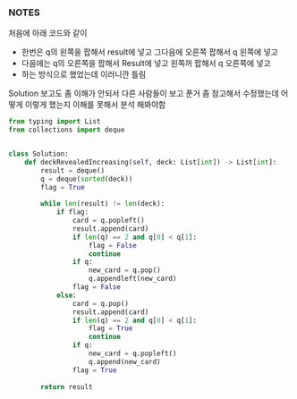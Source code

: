 ### NOTES

처음에 아래 코드와 같이 
- 한번은 q의 왼쪽을 팝해서 result에 넣고 그다음에 오른쪽 팝해서 q 왼쪽에 넣고
- 다음에는 q의 오른쪽을 팝해서 Result에 넣고 왼쪽꺼 팝해서 q 오른쪽에 넣고
- 하는 방식으로 했었는데 이러니깐 틀림

Solution 보고도 좀 이해가 안되서 다른 사람들이 보고 푼거 좀 참고해서 수정했는데 어떻게 이렇게 했는지 이해를 못해서 분석 해봐야함

```python
from typing import List
from collections import deque


class Solution:
    def deckRevealedIncreasing(self, deck: List[int]) -> List[int]:
        result = deque()
        q = deque(sorted(deck))
        flag = True
        
        while len(result) != len(deck):
            if flag:
                card = q.popleft()
                result.append(card)
                if len(q) == 2 and q[0] < q[1]:
                    flag = False
                    continue
                if q:
                    new_card = q.pop()
                    q.appendleft(new_card)
                flag = False
            else:
                card = q.pop()
                result.append(card)
                if len(q) == 2 and q[0] < q[1]:
                    flag = True
                    continue
                if q:
                    new_card = q.popleft()
                    q.append(new_card)
                flag = True
        
        return result
```